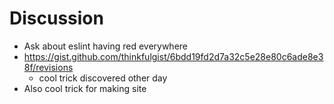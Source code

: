 # Discussion
- Ask about eslint having red everywhere
- https://gist.github.com/thinkfulgist/6bdd19fd2d7a32c5e28e80c6ade8e38f/revisions
  - cool trick discovered other day
- Also cool trick for making site
